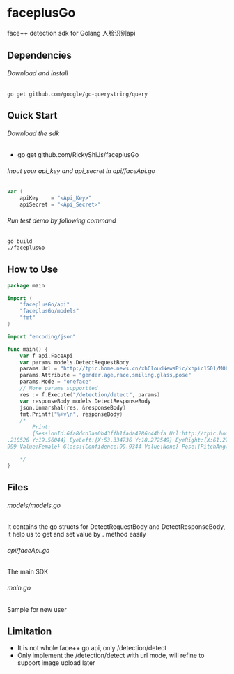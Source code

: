 # faceplusGo
face++ detection sdk for Golang 人脸识别api
## Dependencies
###### Download and install
    go get github.com/google/go-querystring/query
## Quick Start
###### Download the sdk
 * go get github.com/RickyShiJs/faceplusGo

###### Input your  api_key and api_secret in api/faceApi.go
``` go
var (
	apiKey    = "<Api_Key>"
	apiSecret = "<Api_Secret>"
```

###### Run test demo by following command

``` bash
go build
./faceplusGo
```

## How to Use

``` go
package main

import (
	"faceplusGo/api"
	"faceplusGo/models"
	"fmt"
)

import "encoding/json"

func main() {
	var f api.FaceApi
	var params models.DetectRequestBody
	params.Url = "http://tpic.home.news.cn/xhCloudNewsPic/xhpic1501/M06/23/24/wKhTlVfGjmuEW0rbAAAAADcO2D8123.jpg"
	params.Attribute = "gender,age,race,smiling,glass,pose"
	params.Mode = "oneface"
	// More params supportted
	res := f.Execute("/detection/detect", params)
	var responseBody models.DetectResponseBody
	json.Unmarshal(res, &responseBody)
	fmt.Printf("%+v\n", responseBody)
	/*
		Print:
		{SessionId:6fa8dcd3aa0b43ffb1fada4286c44bfa Url:http://tpic.home.news.cn/xhCloudNewsPic/xhpic1501/M06/23/24/wKhTlVfGjmuEW0rbAAAAADcO2D8123.jpg ImgId:4771e7e44ff19973d89176eedc2a3765 ImgWidth:380 ImgHeight:455 Face:[{FaceId:3dd9648e191ae01315c448697af42c2e Tag: Position:{Center:{X:59
.210526 Y:19.56044} EyeLeft:{X:53.334736 Y:18.272549} EyeRight:{X:61.272106 Y:15.208923} MouthLeft:{X:56.951054 Y:24.726593} MouthRight:{X:63.446053 Y:22.08879} Nose:{X:60.967632 Y:20.624834} Width:18.421053 Height:15.384615} Attribute:{Age:{Range:5 Value:29} Gender:{Confidence:99.9
999 Value:Female} Glass:{Confidence:99.9344 Value:None} Pose:{PitchAngle:{Value:2e-06} RollAngle:{Value:-24.8042} YawAngle:{Value:21.697386}} Race:{Confidence:82.8659 Value:Asian} Smiling:{Value:70.6813}}}]}

	*/
}

```

## Files
###### models/models.go
It contains the go structs for DetectRequestBody and DetectResponseBody, it help us to get and set value by . method easily

###### api/faceApi.go
The main SDK

###### main.go
Sample for new user

## Limitation

* It is not whole face++ go api, only /detection/detect
* Only implement the /detection/detect with url mode, will refine to support image upload later
